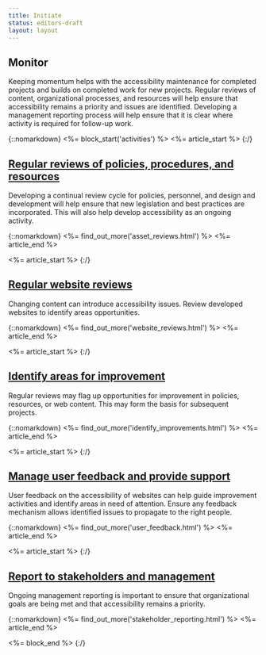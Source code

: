 ```yaml
---
title: Initiate
status: editors-draft
layout: layout
---
```


## Monitor

Keeping momentum helps with the accessibility maintenance for completed projects and builds on completed work for new projects. Regular reviews of content, organizational processes, and resources will help ensure that accessibility remains a priority and issues are identified. Developing a management reporting process will help ensure that it is clear where activity is required for follow-up work.

{::nomarkdown}
<%= block_start('activities') %>
<%= article_start %>
{:/}


## [Regular reviews of policies, procedures, and resources](asset_reviews.html)

Developing a continual review cycle for policies, personnel, and design and development will help ensure that new legislation and best practices are incorporated. This will also help develop accessibility as an ongoing activity.

{::nomarkdown}
<%= find_out_more('asset_reviews.html') %>
<%= article_end %>

<%= article_start %>
{:/}

## [Regular website reviews](website_reviews.html)

Changing content can introduce accessibility issues. Review developed websites to identify areas opportunities.

{::nomarkdown}
<%= find_out_more('website_reviews.html') %>
<%= article_end %>

<%= article_start %>
{:/}

## [Identify areas for improvement](identify_improvements.html)

Regular reviews may flag up opportunities for improvement in policies, resources, or web content. This may form the basis for subsequent projects.

{::nomarkdown}
<%= find_out_more('identify_improvements.html') %>
<%= article_end %>

<%= article_start %>
{:/}

## [Manage user feedback and provide support](user_feedback.html)

User feedback on the accessibility of websites can help guide improvement activities and identify areas in need of attention. Ensure any feedback mechanism allows identified issues to propagate to the right people. 

{::nomarkdown}
<%= find_out_more('user_feedback.html') %>
<%= article_end %>

<%= article_start %>
{:/}

## [Report to stakeholders and management](stakeholder_reporting.html)

Ongoing management reporting is important to ensure that organizational goals are being met and that accessibility remains a priority.



{::nomarkdown}
<%= find_out_more('stakeholder_reporting.html') %>
<%= article_end %>

<%= block_end %>
{:/}